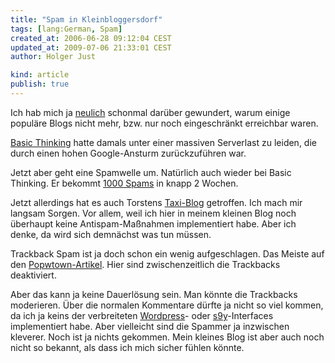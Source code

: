 ```yaml
---
title: "Spam in Kleinbloggersdorf"
tags: [lang:German, Spam]
created_at: 2006-06-28 09:12:04 CEST
updated_at: 2009-07-06 21:33:01 CEST
author: Holger Just

kind: article
publish: true
---
```


Ich hab mich ja [neulich](/2006/06/kaputt) schonmal darüber gewundert, warum einige populäre Blogs nicht mehr, bzw. nur noch eingeschränkt erreichbar waren.

[Basic Thinking](http://www.basicthinking.de/blog) hatte damals unter einer massiven Serverlast zu leiden, die durch einen hohen Google-Ansturm zurückzuführen war.

Jetzt aber geht eine Spamwelle um. Natürlich auch wieder bei Basic Thinking. Er bekommt [1000 Spams](http://www.basicthinking.de/blog/2006/06/26/spam-stats-und-gegenmassnahmen/) in knapp 2 Wochen.

Jetzt allerdings hat es auch Torstens [Taxi-Blog](http://www.taxi-blog.de/wordpress/taxiblog-intern/668/spamangriff/) getroffen. Ich mach mir langsam Sorgen. Vor allem, weil ich hier in meinem kleinen Blog noch überhaupt keine Antispam-Maßnahmen implementiert habe. Aber ich denke, da wird sich demnächst was tun müssen.

Trackback Spam ist ja doch schon ein wenig aufgeschlagen. Das Meiste auf den [Popwtown-Artikel](/2006/05/popetown-hat-es-mal-wieder-geschafft). Hier sind zwischenzeitlich die Trackbacks deaktiviert. 

Aber das kann ja keine Dauerlösung sein. Man könnte die Trackbacks moderieren. Über die normalen Kommentare dürfte ja nicht so viel kommen, da ich ja keins der verbreiteten [Wordpress](http://www.wordpress.org/)- oder [s9y](http://www.s9y.org/)-Interfaces implementiert habe. Aber vielleicht sind die Spammer ja inzwischen kleverer. Noch ist ja nichts gekommen. Mein kleines Blog ist aber auch noch nicht so bekannt, als dass ich mich sicher fühlen könnte.